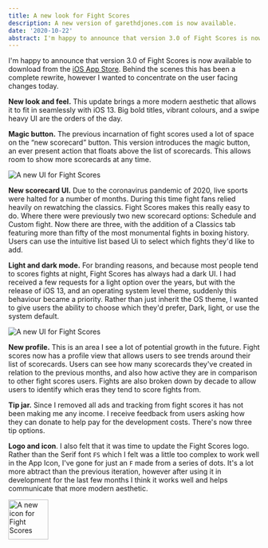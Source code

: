 ```yaml
---
title: A new look for Fight Scores
description: A new version of garethdjones.com is now available.
date: '2020-10-22'
abstract: I'm happy to announce that version 3.0 of Fight Scores is now available to download from the iOS App Store. Behind the scenes this has been a complete rewrite, however I wanted to concentrate on the user facing changes today.
---
```


I'm happy to announce that version 3.0 of Fight Scores is now available to download from the [iOS App Store](http://itunes.apple.com/app/fight-scores-2-boxing-scorecards/id1125374157?ls=1&mt=8). Behind the scenes this has been a complete rewrite, however I wanted to concentrate on the user facing changes today.

**New look and feel.** This update brings a more modern aesthetic that allows it to fit in seamlessly with iOS 13. Big bold titles, vibrant colours, and a swipe heavy UI are the orders of the day.

**Magic button.** The previous incarnation of fight scores used a lot of space on the “new scorecard” button. This version introduces the magic button, an ever present action that floats above the list of scorecards. This allows room to show more scorecards at any time.

<div class='left'>
	<img src="/assets/images/posts/fs-ui-dark.png" alt='A new UI for Fight Scores' title='A new UI for Fight Scores' />
</div>

**New scorecard UI.** Due to the coronavirus pandemic of 2020, live sports were halted for a number of months. During this time fight fans relied heavily on rewatching the classics. Fight Scores makes this really easy to do. Where there were previously two new scorecard options: Schedule and Custom fight. Now there are three, with the addition of a Classics tab featuring more than fifty of the most monumental fights in boxing history. Users can use the intuitive list based Ui to select which fights they'd like to add.

**Light and dark mode.** For branding reasons, and because most people tend to scores fights at night, Fight Scores has always had a dark UI. I had received a few requests for a light option over the years, but with the release of iOS 13, and an operating system level theme, suddenly this behaviour became a priority. Rather than just inherit the OS theme, I wanted to give users the ability to choose which they'd prefer, Dark, light, or use the system default. 

<div class='left'>
	<img src="/assets/images/posts/fs-ui-light.png" alt='A new UI for Fight Scores' title='A new UI for Fight Scores' />
</div>

**New profile.** This is an area I see a lot of potential growth in the future. Fight scores now has a profile view that allows users to see trends around their list of scorecards. Users can see how many scorecards they've created in relation to the previous months, and also how active they are in comparison to other fight scores users. Fights are also broken down by decade to allow users to identify which eras they tend to score fights from.

**Tip jar.** Since I removed all ads and tracking from fight scores it has not been making me any income. I receive feedback from users asking how they can donate to help pay for the development costs. There's now three tip options.

**Logo and icon**. I also felt that it was time to update the Fight Scores logo. Rather than the Serif font `FS` which I felt was a little too complex to work well in the App Icon, I've gone for just an `F` made from a series of dots. It's a lot more abtract than the previous iteration, however after using it in development for the last few months I think it works well and helps communicate that more modern aesthetic.  

<div class='centred'>
	<img src="/assets/images/posts/fs-app-icon.png" alt='A new icon for Fight Scores' title='A new icon for Fight Scores' height='80 ' width='80' />
</div>
